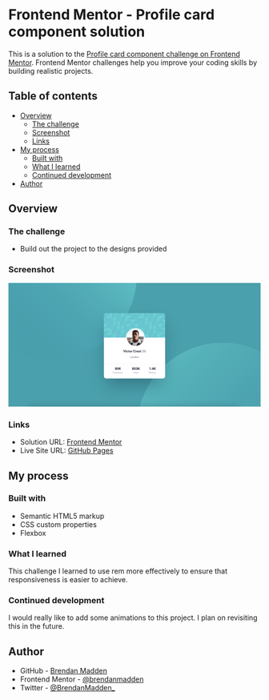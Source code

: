 # Frontend Mentor - Profile card component solution

This is a solution to the [Profile card component challenge on Frontend Mentor](https://www.frontendmentor.io/challenges/profile-card-component-cfArpWshJ). Frontend Mentor challenges help you improve your coding skills by building realistic projects. 

## Table of contents

- [Overview](#overview)
  - [The challenge](#the-challenge)
  - [Screenshot](#screenshot)
  - [Links](#links)
- [My process](#my-process)
  - [Built with](#built-with)
  - [What I learned](#what-i-learned)
  - [Continued development](#continued-development)
- [Author](#author)

## Overview

### The challenge

- Build out the project to the designs provided

### Screenshot

![](./images/screenshot.png)

### Links

- Solution URL: [Frontend Mentor](https://your-solution-url.com)
- Live Site URL: [GitHub Pages](https://brendanmadden.github.io/profile-card-component/)

## My process

### Built with

- Semantic HTML5 markup
- CSS custom properties
- Flexbox

### What I learned

This challenge I learned to use rem more effectively to ensure that responsiveness is easier to achieve. 

### Continued development

I would really like to add some animations to this project. I plan on revisiting this in the future. 

## Author

- GitHub - [Brendan Madden](https://github.com/brendanmadden)
- Frontend Mentor - [@brendanmadden](https://www.frontendmentor.io/profile/brendanmadden)
- Twitter - [@BrendanMadden_](https://www.twitter.com/BrendanMadden_)